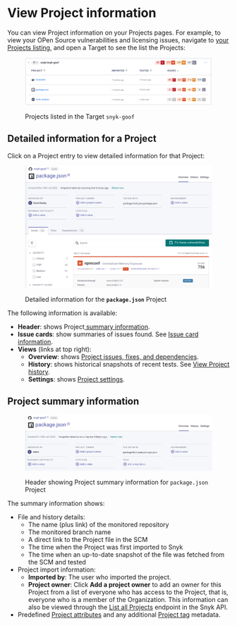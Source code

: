 # View Project information

You can view Project information on your Projects pages. For example, to view your OPen Source vulnerabilities and licensing issues, navigate to [your Projects listing](https://app.snyk.io/projects), and open a Target to see the list the Projects:

<figure><img src="../../.gitbook/assets/Project-list.png" alt="Projects listed in the Target snyk-goof"><figcaption><p>Projects listed in the Target <code>snyk-goof</code></p></figcaption></figure>

## Detailed information for a Project

Click on a Project entry to view detailed information for that Project:

<figure><img src="../../.gitbook/assets/project-header (1).png" alt="Detailed information for the Package.json Project"><figcaption><p>Detailed information for the <strong><code>package.json</code></strong> Project</p></figcaption></figure>

The following information is available:

* **Header**: shows Project[ summary information](view-project-information.md#project-summary-information).
* **Issue cards**: show summaries of issues found. See [Issue card information](issue-card-information.md).
* **Views** (links at top right):
  * **Overview**: shows [Project issues, fixes, and dependencies](view-project-issues-fixes-and-dependencies.md).
  * **History**: shows historical snapshots of recent tests. See [View Project history](view-project-history.md).
  * **Settings**: shows [Project settings](view-and-edit-project-settings.md).

## Project summary information

<figure><img src="../../.gitbook/assets/Project-header-new.png" alt="Header showing Project summary information for package.json Project"><figcaption><p>Header showing Project summary information for <code>package.json</code> Project</p></figcaption></figure>

The summary information shows:

* File and history details:
  * The name (plus link) of the monitored repository
  * The monitored branch name
  * A direct link to the Project file in the SCM
  * The time when the Project was first imported to Snyk
  * The time when an up-to-date snapshot of the file was fetched from the SCM and tested
* Project import information:
  * **Imported by**: The user who imported the project.
  * **Project owner**: Click **Add a project owner** to add an owner for this Project from a list of everyone who has access to the Project, that is, everyone who is a member of the Organization. This information can also be viewed through the [List all Projects](https://apidocs.snyk.io/#get-/orgs/-org\_id-/projects) endpoint in the Snyk API.
* Predefined [Project attributes](project-attributes.md) and any additional [Project tag](project-tags.md) metadata.
